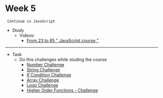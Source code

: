  # Week 5
     Continue in JavaScript
- Study 
    - Videos:
        - [From 23 to 85  " JavaScript  course "](https://www.youtube.com/playlist?list=PLDoPjvoNmBAx3kiplQR_oeDqLDBUDYwVv)


---
- Task
    - Do this challenges while studing the course 
        - [Number Challenge](https://youtu.be/bu9_Wx-vO44) 
        - [String Challenge](https://youtu.be/-m-XctesrVM) 
        - [If Condition Challenge](https://youtu.be/qQ8AOc69GEI) 
        - [Array Challenge](https://youtu.be/YSxfPXLfSQM) 
        - [Loop  Challenge](https://youtu.be/Db2QlMCFOIY) 
        - [Higher Order Functions - Challenge](https://youtu.be/Wn-JbwQLAlA) 

